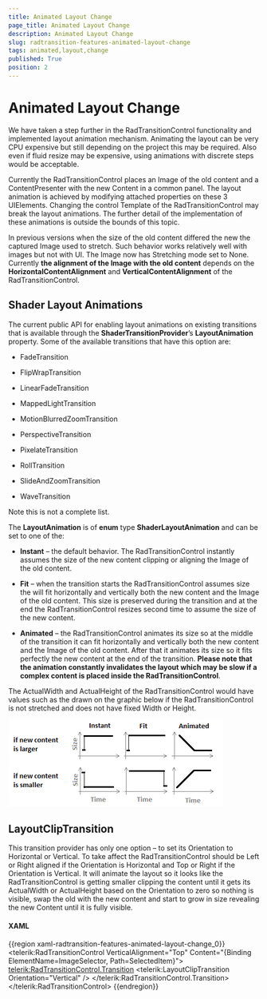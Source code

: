 ```yaml
---
title: Animated Layout Change
page_title: Animated Layout Change
description: Animated Layout Change
slug: radtransition-features-animated-layout-change
tags: animated,layout,change
published: True
position: 2
---
```


# Animated Layout Change

We have taken a step further in the RadTransitionControl functionality and implemented layout animation mechanism. Animating the layout can be very CPU expensive but still depending on the project this may be required. Also even if fluid resize may be expensive, using animations with discrete steps would be acceptable.

Currently the RadTransitionControl places an Image of the old content and a ContentPresenter with the new Content in a common panel. The layout animation is achieved by modifying attached properties on these 3 UIElements. Changing the control Template of the RadTransitionControl may break the layout animations. The further detail of the implementation of these animations is outside the bounds of this topic.
      

In previous versions when the size of the old content differed the new the captured Image used to stretch. Such behavior works relatively well with images but not with UI. The Image now has Stretching mode set to None. Currently __the alignment of the Image with the old content__ depends on the __HorizontalContentAlignment__ and __VerticalContentAlignment__ of the RadTransitionControl.      

## Shader Layout Animations

The current public API for enabling layout animations on existing transitions that is available through the __ShaderTransitionProvider__’s __LayoutAnimation__ property. Some of the available transitions that have this option are:

* FadeTransition

* FlipWrapTransition

* LinearFadeTransition

* MappedLightTransition

* MotionBlurredZoomTransition

* PerspectiveTransition

* PixelateTransition

* RollTransition

* SlideAndZoomTransition

* WaveTransition

Note this is not a complete list.

The __LayoutAnimation__ is of __enum__ type __ShaderLayoutAnimation__ and can be set to one of the:

* __Instant__ – the default behavior. The RadTransitionControl instantly assumes the size of the new content clipping or aligning the Image of the old content.

* __Fit__ – when the transition starts the RadTransitionControl assumes size the will fit horizontally and vertically both the new content and the Image of the old content. This size is preserved during the transition and at the end the RadTransitionControl resizes second time to assume the size of the new content.

* __Animated__ – the RadTransitionControl animates its size so at the middle of the transition it can fit horizontally and vertically both the new content and the Image of the old content. After that it animates its size so it fits perfectly the new content at the end of the transition. __Please note that the animation constantly invalidates the layout which may be slow if a complex content is placed inside the RadTransitionControl__.

The ActualWidth and ActualHeight of the RadTransitionControl would have values such as the drawn on the graphic below if the RadTransitionControl is not stretched and does not have fixed Width or Height.   		

![radtransition features shaderlayouanimations](images/radtransition_features_shaderlayouanimations.png)

## LayoutClipTransition

This transition provider has only one option – to set its Orientation to Horizontal or Vertical. To take affect the RadTransitionControl should be Left or Right aligned if the Orientation is Horizontal and Top or Right if the Orientation is Vertical. It will animate the layout so it looks like the RadTransitionControl is getting smaller clipping the content until it gets its ActualWidth or ActualHeight based on the Orientation to zero so nothing is visible, swap the old with the new content and start to grow in size revealing the new Content until it is fully visible.      	

#### __XAML__

{{region xaml-radtransition-features-animated-layout-change_0}}
	<telerik:RadTransitionControl VerticalAlignment="Top" Content="{Binding ElementName=ImageSelector, Path=SelectedItem}">
	    <telerik:RadTransitionControl.Transition>
	        <telerik:LayoutClipTransition Orientation="Vertical" />
	    </telerik:RadTransitionControl.Transition>
	</telerik:RadTransitionControl>
{{endregion}}